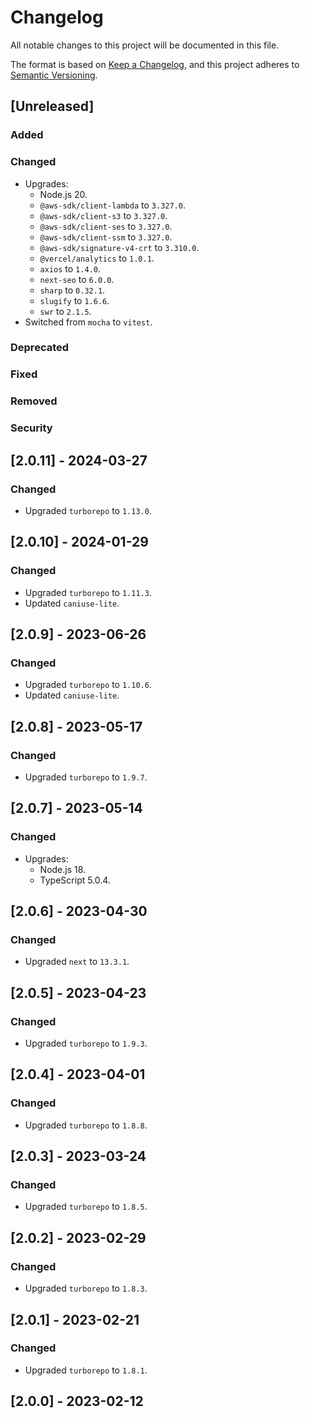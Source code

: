 # Changelog

All notable changes to this project will be documented in this file.

The format is based on [Keep a Changelog](https://keepachangelog.com/en/1.0.0/),
and this project adheres to [Semantic Versioning](https://semver.org/spec/v2.0.0.html).

## [Unreleased]

### Added

### Changed

-   Upgrades:
    -   Node.js 20.
    -   `@aws-sdk/client-lambda` to `3.327.0`.
    -   `@aws-sdk/client-s3` to `3.327.0`.
    -   `@aws-sdk/client-ses` to `3.327.0`.
    -   `@aws-sdk/client-ssm` to `3.327.0`.
    -   `@aws-sdk/signature-v4-crt` to `3.310.0`.
    -   `@vercel/analytics` to `1.0.1`.
    -   `axios` to `1.4.0`.
    -   `next-seo` to `6.0.0`.
    -   `sharp` to `0.32.1`.
    -   `slugify` to `1.6.6`.
    -   `swr` to `2.1.5`.
-   Switched from `mocha` to `vitest`.

### Deprecated

### Fixed

### Removed

### Security

## [2.0.11] - 2024-03-27

### Changed

-   Upgraded `turborepo` to `1.13.0`.

## [2.0.10] - 2024-01-29

### Changed

-   Upgraded `turborepo` to `1.11.3`.
-   Updated `caniuse-lite`.

## [2.0.9] - 2023-06-26

### Changed

-   Upgraded `turborepo` to `1.10.6`.
-   Updated `caniuse-lite`.

## [2.0.8] - 2023-05-17

### Changed

-   Upgraded `turborepo` to `1.9.7`.

## [2.0.7] - 2023-05-14

### Changed

-   Upgrades:
    -   Node.js 18.
    -   TypeScript 5.0.4.

## [2.0.6] - 2023-04-30

### Changed

-   Upgraded `next` to `13.3.1`.

## [2.0.5] - 2023-04-23

### Changed

-   Upgraded `turborepo` to `1.9.3`.

## [2.0.4] - 2023-04-01

### Changed

-   Upgraded `turborepo` to `1.8.8`.

## [2.0.3] - 2023-03-24

### Changed

-   Upgraded `turborepo` to `1.8.5`.

## [2.0.2] - 2023-02-29

### Changed

-   Upgraded `turborepo` to `1.8.3`.

## [2.0.1] - 2023-02-21

### Changed

-   Upgraded `turborepo` to `1.8.1`.

## [2.0.0] - 2023-02-12
